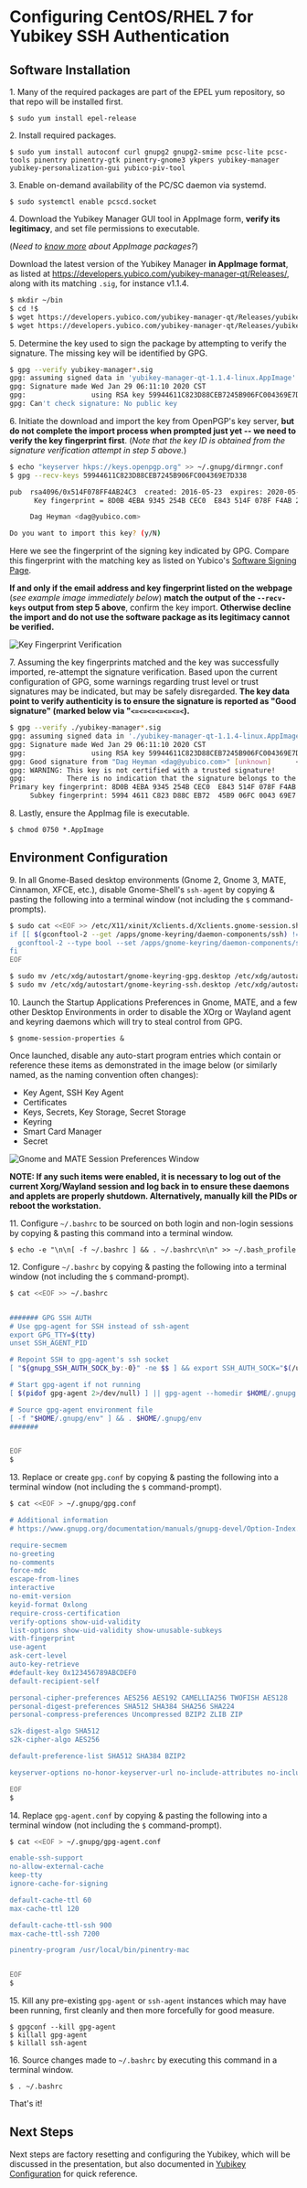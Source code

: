 # Configuring CentOS/RHEL 7 for Yubikey SSH Authentication


## Software Installation


1\.  Many of the required packages are part of the EPEL yum repository, so that repo will be installed first.


    $ sudo yum install epel-release



2\.  Install required packages.


    $ sudo yum install autoconf curl gnupg2 gnupg2-smime pcsc-lite pcsc-tools pinentry pinentry-gtk pinentry-gnome3 ykpers yubikey-manager yubikey-personalization-gui yubico-piv-tool



3\. Enable on-demand availability of the PC/SC daemon via systemd.


    $ sudo systemctl enable pcscd.socket



4\. Download the Yubikey Manager GUI tool in AppImage form, **verify its legitimacy**, and set file permissions to executable.

(*Need to [know more](https://itsfoss.com/use-appimage-linux/) about AppImage packages?*)

Download the latest version of the Yubikey Manager **in AppImage format**, as listed at <https://developers.yubico.com/yubikey-manager-qt/Releases/>, along with its matching `.sig`, for instance v1.1.4.


```bash
$ mkdir ~/bin
$ cd !$
$ wget https://developers.yubico.com/yubikey-manager-qt/Releases/yubikey-manager-qt-1.1.4-linux.AppImage 
$ wget https://developers.yubico.com/yubikey-manager-qt/Releases/yubikey-manager-qt-1.1.4-linux.AppImage.sig
```



5\. Determine the key used to sign the package by attempting to verify the signature. The missing key will be identified by GPG.

```bash
$ gpg --verify yubikey-manager*.sig
gpg: assuming signed data in 'yubikey-manager-qt-1.1.4-linux.AppImage'
gpg: Signature made Wed Jan 29 06:11:10 2020 CST
gpg:                using RSA key 59944611C823D88CEB7245B906FC004369E7D338
gpg: Can't check signature: No public key
```

6\. Initiate the download and import the key from OpenPGP's key server, **but do not complete the import process when prompted just yet -- we need to verify the key fingerprint first**. (*Note that the key ID is obtained from the signature verification attempt in step 5 above.*)


```bash
$ echo "keyserver hkps://keys.openpgp.org" >> ~/.gnupg/dirmngr.conf
$ gpg --recv-keys 59944611C823D88CEB7245B906FC004369E7D338

pub  rsa4096/0x514F078FF4AB24C3  created: 2016-05-23  expires: 2020-05-01
      Key fingerprint = 8D0B 4EBA 9345 254B CEC0  E843 514F 078F F4AB 24C3

     Dag Heyman <dag@yubico.com>

Do you want to import this key? (y/N)
```

Here we see the fingerprint of the signing key indicated by GPG. Compare this fingerprint with the matching key as listed on Yubico's [Software Signing Page](https://developers.yubico.com/Software_Projects/Software_Signing.html).

**If and only if the email address and key fingerprint listed on the webpage** (*see example image immediately below*) **match the output of the `--recv-keys` output from step 5 above**, confirm the key import. **Otherwise decline the import and do not use the software package as its legitimacy cannot be verified.**


![Key Fingerprint Verification](fpverify.png)



7\. Assuming the key fingerprints matched and the key was successfully imported, re-attempt the signature verification. Based upon the current configuration of GPG, some warnings regarding trust level or trust signatures may be indicated, but may be safely disregarded. **The key data point to verify authenticity is to ensure the signature is reported as "Good signature" (marked below via "`<=<=<=<=<=<=<`).**

```bash
$ gpg --verify ./yubikey-manager*.sig
gpg: assuming signed data in './yubikey-manager-qt-1.1.4-linux.AppImage'
gpg: Signature made Wed Jan 29 06:11:10 2020 CST
gpg:                using RSA key 59944611C823D88CEB7245B906FC004369E7D338
gpg: Good signature from "Dag Heyman <dag@yubico.com>" [unknown]      <=<=<=<=<=<=<
gpg: WARNING: This key is not certified with a trusted signature!
gpg:          There is no indication that the signature belongs to the owner.
Primary key fingerprint: 8D0B 4EBA 9345 254B CEC0  E843 514F 078F F4AB 24C3
     Subkey fingerprint: 5994 4611 C823 D88C EB72  45B9 06FC 0043 69E7 D338
```



8\. Lastly, ensure the AppImag file is executable.

    $ chmod 0750 *.AppImage



## Environment Configuration


9\. In all Gnome-Based desktop environments (Gnome 2, Gnome 3, MATE, Cinnamon, XFCE, etc.), disable Gnome-Shell's `ssh-agent` by copying & pasting the following into a terminal window (not including the `$` command-prompts).


```bash
$ sudo cat <<EOF >> /etc/X11/xinit/Xclients.d/Xclients.gnome-session.sh
if [[ $(gconftool-2 --get /apps/gnome-keyring/daemon-components/ssh) != "false" ]]; then
  gconftool-2 --type bool --set /apps/gnome-keyring/daemon-components/ssh false
fi
EOF

$ sudo mv /etc/xdg/autostart/gnome-keyring-gpg.desktop /etc/xdg/autostart/gnome-keyring-gpg.desktop.inactive
$ sudo mv /etc/xdg/autostart/gnome-keyring-ssh.desktop /etc/xdg/autostart/gnome-keyring-ssh.desktop.inactive
```



10\. Launch the Startup Applications Preferences in Gnome, MATE, and a few other Desktop Environments in order to disable the XOrg or Wayland agent and keyring daemons which will try to steal control from GPG.


    $ gnome-session-properties &


Once launched, disable any auto-start program entries which contain or reference these items as demonstrated in the image below (or similarly named, as the naming convention often changes):

  * Key Agent, SSH Key Agent
  * Certificates
  * Keys, Secrets, Key Storage, Secret Storage
  * Keyring
  * Smart Card Manager
  * Secret


![Gnome and MATE Session Preferences Window](gnome_mate_session_prefs.png)


**NOTE: If any such items were enabled, it is necessary to log out of the current Xorg/Wayland session and log back in to ensure these daemons and applets are properly shutdown. Alternatively, manually kill the PIDs or reboot the workstation.**



11\. Configure `~/.bashrc` to be sourced on both login and non-login sessions by copying & pasting this command into a terminal window.


    $ echo -e "\n\n[ -f ~/.bashrc ] && . ~/.bashrc\n\n" >> ~/.bash_profile



12\. Configure `~/.bashrc` by copying & pasting the following into a terminal window (not including the `$` command-prompt).


```bash
$ cat <<EOF >> ~/.bashrc


####### GPG SSH AUTH
# Use gpg-agent for SSH instead of ssh-agent
export GPG_TTY=$(tty)
unset SSH_AGENT_PID

# Repoint SSH to gpg-agent's ssh socket
[ "${gnupg_SSH_AUTH_SOCK_by:-0}" -ne $$ ] && export SSH_AUTH_SOCK="$(/usr/bin/gpgconf --list-dirs agent-ssh-socket)"

# Start gpg-agent if not running
[ $(pidof gpg-agent 2>/dev/null) ] || gpg-agent --homedir $HOME/.gnupg --daemon --sh --enable-ssh-support > $HOME/.gnupg/env

# Source gpg-agent environment file
[ -f "$HOME/.gnupg/env" ] && . $HOME/.gnupg/env
####### 


EOF
$
```



13\. Replace or create `gpg.conf` by copying & pasting the following into a terminal window (not including the `$` command-prompt).


```bash
$ cat <<EOF > ~/.gnupg/gpg.conf

# Additional information
# https://www.gnupg.org/documentation/manuals/gnupg-devel/Option-Index.html

require-secmem
no-greeting
no-comments
force-mdc
escape-from-lines
interactive
no-emit-version
keyid-format 0xlong
require-cross-certification
verify-options show-uid-validity
list-options show-uid-validity show-unusable-subkeys
with-fingerprint
use-agent
ask-cert-level
auto-key-retrieve
#default-key 0x123456789ABCDEF0
default-recipient-self

personal-cipher-preferences AES256 AES192 CAMELLIA256 TWOFISH AES128
personal-digest-preferences SHA512 SHA384 SHA256 SHA224
personal-compress-preferences Uncompressed BZIP2 ZLIB ZIP

s2k-digest-algo SHA512
s2k-cipher-algo AES256

default-preference-list SHA512 SHA384 BZIP2

keyserver-options no-honor-keyserver-url no-include-attributes no-include-revoked

EOF
$
```



14\. Replace `gpg-agent.conf` by copying & pasting the following into a terminal window (not including the `$` command-prompt).


```bash
$ cat <<EOF > ~/.gnupg/gpg-agent.conf

enable-ssh-support
no-allow-external-cache
keep-tty
ignore-cache-for-signing

default-cache-ttl 60
max-cache-ttl 120

default-cache-ttl-ssh 900
max-cache-ttl-ssh 7200

pinentry-program /usr/local/bin/pinentry-mac


EOF
$
```


15\. Kill any pre-existing `gpg-agent` or `ssh-agent` instances which may have been running, first cleanly and then more forcefully for good measure.

    $ gpgconf --kill gpg-agent
    $ killall gpg-agent
    $ killall ssh-agent



16\. Source changes made to `~/.bashrc` by executing this command in a terminal window.

    $ . ~/.bashrc



That's it!



## Next Steps

Next steps are factory resetting and configuring the Yubikey, which will be discussed in the presentation, but also documented in [Yubikey Configuration](yubikey_configuration.md) for quick reference.

